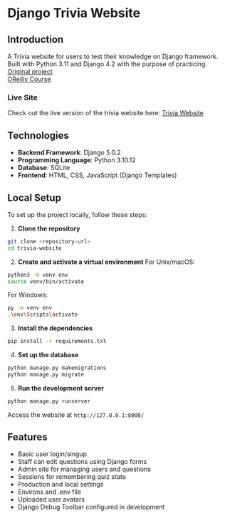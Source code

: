 # Django Trivia Website

## Introduction
A Trivia website for users to test their knowledge on Django framework. Built with Python 3.11 and Django 4.2 with the purpose of practicing.  
[Original project](https://github.com/ariannedee/intro-to-django)  
[OReilly Course](https://learning.oreilly.com/course/introduction-to-django/9780138320775/)

### Live Site
Check out the live version of the trivia website here: [Trivia Website](https://trivia-ariannedee.pythonanywhere.com/)

## Technologies
- **Backend Framework**: Django 5.0.2
- **Programming Language**: Python 3.10.12
- **Database**: SQLite
- **Frontend**: HTML, CSS, JavaScript (Django Templates)

## Local Setup
To set up the project locally, follow these steps:

1. **Clone the repository**
```bash
git clone <repository-url>
cd trivia-website
```
  
2. **Create and activate a virtual environment**
For Unix/macOS:
```bash
python3 -m venv env
source venv/bin/activate
```
For Windows:
```bash
py -m venv env
.\env\Scripts\activate
```
  
3. **Install the dependencies**
```bash
pip install -r requirements.txt
```
  
4. **Set up the database**
```bash
python manage.py makemigrations
python manage.py migrate
```
  
5. **Run the development server**
```bash
python manage.py runserver
```
  
Access the website at `http://127.0.0.1:8000/`

## Features
- Basic user login/singup
- Staff can edit questions using Django forms
- Admin site for managing users and questions
- Sessions for remembering quiz state
- Production and local settings
- Environs and .env file
- Uploaded user avatars
- Django Debug Toolbar configured in development
